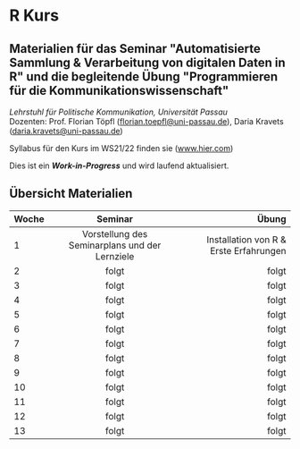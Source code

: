 # R Kurs

Materialien für das Seminar "Automatisierte Sammlung & Verarbeitung von digitalen Daten in R" und die begleitende Übung "Programmieren für die Kommunikationswissenschaft"
---------------

*Lehrstuhl für Politische Kommunikation, Universität Passau*    
Dozenten: Prof. Florian Töpfl (<florian.toepfl@uni-passau.de>), Daria Kravets (<daria.kravets@uni-passau.de>)

Syllabus für den Kurs im WS21/22 finden sie <hier> (www.hier.com)
  
Dies ist ein ***Work-in-Progress*** und wird laufend aktualisiert.

Übersicht Materialien
---------------

| Woche  | Seminar       | Übung |
| -------|:-------------:| -----:|
| 1      | Vorstellung des Seminarplans und der Lernziele           | Installation von R & Erste Erfahrungen |
| 2      | folgt          | folgt   |
| 3      | folgt           | folgt   |
| 4      | folgt           | folgt   |
| 5      | folgt           | folgt   |
| 6      | folgt           | folgt   |
| 7      | folgt           | folgt   |
| 8      | folgt           | folgt   |
| 9      | folgt           | folgt   |
| 10     | folgt           | folgt   |
| 11     | folgt           | folgt   |
| 12     | folgt           | folgt   |
| 13     | folgt           | folgt   |

